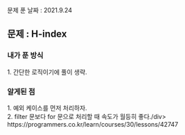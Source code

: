 문제 푼 날짜 : 2021.9.24

<h2>문제 : H-index</h2>

<h3>내가 푼 방식</h3>
<div>1. 간단한 로직이기에 풀이 생략.</div>

<h3>알게된 점</h3>
<div>1. 예외 케이스를 먼저 처리하자.</div>
<div>2. filter 문보다 for 문으로 처리할 때 속도가 월등히 좋다./div>

<br>
https://programmers.co.kr/learn/courses/30/lessons/42747